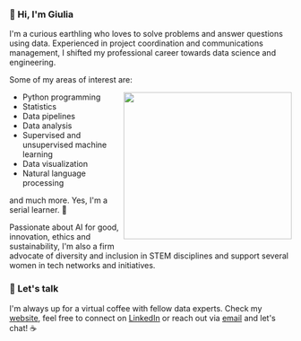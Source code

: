 ### 🚀 Hi, I'm Giulia

I'm a curious earthling who loves to solve problems and answer questions using data. Experienced in project coordination and communications management, I shifted my professional career towards data science and engineering.

Some of my areas of interest are:


<img align="right" src="https://media.giphy.com/media/heIX5HfWgEYlW/giphy.gif" width="300" height="262" style="padding-bottom:20px" />

- Python programming
- Statistics
- Data pipelines
- Data analysis
- Supervised and unsupervised machine learning
- Data visualization
- Natural language processing

and much more. Yes, I'm a serial learner. 🧠

Passionate about AI for good, innovation, ethics and sustainability, I'm also a firm advocate of diversity and inclusion in STEM disciplines and support several women in tech networks and initiatives.

### 💬 Let's talk

I'm always up for a virtual coffee with fellow data experts. Check my [website](https://www.giuliabrambilla.com/), feel free to connect on [LinkedIn](https://www.linkedin.com/in/giuliabrambilla/) or reach out via [email](mailto:giuliabrambillapress@gmail.com) and let's chat! ☕️
